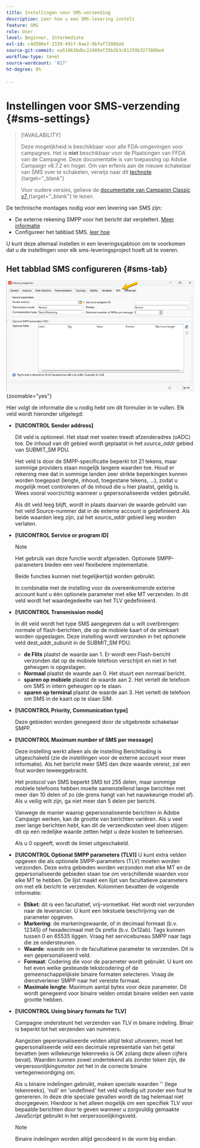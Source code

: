 ```yaml
---
title: Instellingen voor SMS-verzending
description: Leer hoe u een SMS-levering instelt
feature: SMS
role: User
level: Beginner, Intermediate
exl-id: c4d500ef-2339-491f-9ae2-9bfaf72088a9
source-git-commit: ea51863bdbc22489af35b2b3c81259b327380be4
workflow-type: tm+mt
source-wordcount: '817'
ht-degree: 0%

---
```


# Instellingen voor SMS-verzending {#sms-settings}

>[!AVAILABILITY]
>
>Deze mogelijkheid is beschikbaar voor alle FDA-omgevingen voor campagnes. Het is **niet** beschikbaar voor de Plaatsingen van FFDA van de Campagne. Deze documentatie is van toepassing op Adobe Campaign v8.7.2 en hoger. Om van erfenis aan de nieuwe schakelaar van SMS over te schakelen, verwijs naar dit [ technote ](https://experienceleague.adobe.com/docs/campaign/technotes-ac/tn-new/sms-migration){target="_blank"}
>
>Voor oudere versies, gelieve de [ documentatie van Campaign Classic v7 ](https://experienceleague.adobe.com/nl/docs/campaign-classic/using/sending-messages/sending-messages-on-mobiles/sms-set-up/sms-set-up){target="_blank"} te lezen.

De technische montages nodig voor een levering van SMS zijn:

* De externe rekening SMPP voor het bericht dat verplettert. [Meer informatie](smpp-external-account.md#smpp-connection-settings)
* Configureer het tabblad SMS. [ leer hoe ](#sms-tab)

U kunt deze allemaal instellen in een leveringssjabloon om te voorkomen dat u de instellingen voor elk sms-leveringsproject hoeft uit te voeren.

## Het tabblad SMS configureren {#sms-tab}

![](assets/send_settings.png){zoomable="yes"}

Hier volgt de informatie die u nodig hebt om dit formulier in te vullen. Elk veld wordt hieronder uitgelegd:

* **[!UICONTROL Sender address]**

  Dit veld is optioneel. Het staat met voeten treedt afzenderadres (oADC) toe. De inhoud van dit gebied wordt geplaatst in het *source_addr* gebied van SUBMIT_SM PDU.

  Het veld is door de SMPP-specificatie beperkt tot 21 tekens, maar sommige providers staan mogelijk langere waarden toe. Houd er rekening mee dat in sommige landen zeer strikte beperkingen kunnen worden toegepast (lengte, inhoud, toegestane tekens, ...), zodat u mogelijk moet controleren of de inhoud die u hier plaatst, geldig is. Wees vooral voorzichtig wanneer u gepersonaliseerde velden gebruikt.

  Als dit veld leeg blijft, wordt in plaats daarvan de waarde gebruikt van het veld Source-nummer dat in de externe account is gedefinieerd. Als beide waarden leeg zijn, zal het *source_addr* gebied leeg worden verlaten.

* **[!UICONTROL Service or program ID]**

  >[!NOTE]
  >
  >Het gebruik van deze functie wordt afgeraden. Optionele SMPP-parameters bieden een veel flexibelere implementatie.
  >
  >Beide functies kunnen niet tegelijkertijd worden gebruikt.

  In combinatie met de instelling voor de overeenkomende externe account kunt u één optionele parameter met elke MT verzenden. In dit veld wordt het waardegedeelte van het TLV gedefinieerd.

* **[!UICONTROL Transmission mode]**

  In dit veld wordt het type SMS aangegeven dat u wilt overbrengen: normale of flash-berichten, die op de mobiele kaart of de simkaart worden opgeslagen. Deze instelling wordt verzonden in het optionele veld dest_addr_subunit in de SUBMIT_SM PDU.

   * **de Flits** plaatst de waarde aan 1. Er wordt een Flash-bericht verzonden dat op de mobiele telefoon verschijnt en niet in het geheugen is opgeslagen.
   * **Normaal** plaatst de waarde aan 0. Het stuurt een normaal bericht.
   * **sparen op mobiele** plaatst de waarde aan 2. Het vertelt de telefoon om SMS in intern geheugen op te slaan.
   * **sparen op terminal** plaatst de waarde aan 3. Het vertelt de telefoon om SMS in de kaart op te slaan SIM.

* **[!UICONTROL Priority, Communication type]**

  Deze gebieden worden genegeerd door de uitgebreide schakelaar SMPP.

* **[!UICONTROL Maximum number of SMS per message]**

  Deze instelling werkt alleen als de instelling Berichtlading is uitgeschakeld (zie de instellingen voor de externe account voor meer informatie). Als het bericht meer SMS dan deze waarde vereist, zal een fout worden teweeggebracht.

  Het protocol van SMS beperkt SMS tot 255 delen, maar sommige mobiele telefoons hebben moeite samenstellend lange berichten met meer dan 10 delen of zo (de grens hangt van het nauwkeurige model af). Als u veilig wilt zijn, ga niet meer dan 5 delen per bericht.

  Vanwege de manier waarop gepersonaliseerde berichten in Adobe Campaign werken, kan de grootte van berichten variëren. Als u veel zeer lange berichten hebt, kan dit de verzendkosten veel doen stijgen: dit op een redelijke waarde zetten helpt u deze kosten te beheersen.

  Als u 0 opgeeft, wordt de limiet uitgeschakeld.

* **[!UICONTROL Optional SMPP parameters (TLV)]**
U kunt extra velden opgeven die als optionele SMPP-parameters (TLV) moeten worden verzonden. Deze extra gebieden worden verzonden met elke MT en de gepersonaliseerde gebieden staan toe om verschillende waarden voor elke MT te hebben.
De lijst maakt een lijst van facultatieve parameters om met elk bericht te verzenden. Kolommen bevatten de volgende informatie:
   * **Etiket**: dit is een facultatief, vrij-vormetiket. Het wordt niet verzonden naar de leverancier. U kunt een tekstuele beschrijving van de parameter opgeven.
   * **Markering**: de markeringswaarde, of in decimaal formaat (b.v. 12345) of hexadecimaal met 0x prefix (b.v. 0x12ab). Tags kunnen tussen 0 en 65535 liggen. Vraag het servicebureau SMPP naar tags die ze ondersteunen.
   * **Waarde**: waarde om in de facultatieve parameter te verzenden. Dit is een gepersonaliseerd veld.
   * **Formaat**: Codering die voor de parameter wordt gebruikt. U kunt om het even welke gesteunde tekstcodering of de gemeenschappelijkste binaire formaten selecteren. Vraag de dienstverlener SMPP naar het vereiste formaat.
   * **Maximale lengte**: Maximum aantal bytes voor deze parameter. Dit wordt genegeerd voor binaire velden omdat binaire velden een vaste grootte hebben.

* **[!UICONTROL Using binary formats for TLV]**

  Campagne ondersteunt het verzenden van TLV in binaire indeling. Binair is beperkt tot het verzenden van nummers.

  Aangezien gepersonaliseerde velden altijd tekst uitvoeren, moet het gepersonaliseerde veld een decimale representatie van het getal bevatten (een willekeurige tekenreeks is OK zolang deze alleen cijfers bevat). Waarden kunnen zowel ondertekend als zonder teken zijn, de verpersoonlijkingsmotor zet het in de correcte binaire vertegenwoordiging om.

  Als u binaire indelingen gebruikt, maken speciale waarden &#39;&#39; (lege tekenreeks), &#39;null&#39; en &#39;undefined&#39; het veld volledig uit zonder een fout te genereren. In deze drie speciale gevallen wordt de tag helemaal niet doorgegeven. Hierdoor is het alleen mogelijk om een specifiek TLV voor bepaalde berichten door te geven wanneer u zorgvuldig gemaakte JavaScript gebruikt in het verpersoonlijkingsveld.

  >[!NOTE]
  >
  >Binaire indelingen worden altijd gecodeerd in de vorm big endian.

